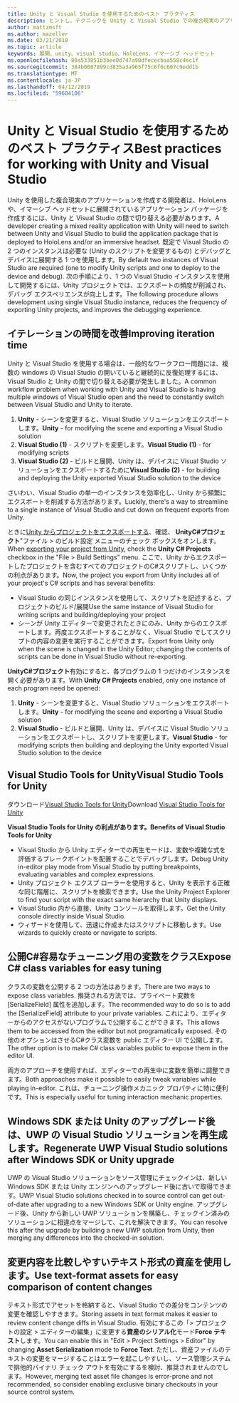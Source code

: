 ```yaml
---
title: Unity と Visual Studio を使用するためのベスト プラクティス
description: ヒントし、テクニックを Unity と Visual Studio での複合現実のアプリケーションの作成のワークフローを効率化します。
author: mattzmsft
ms.author: mazeller
ms.date: 03/21/2018
ms.topic: article
keywords: 展開、unity、visual studio、HoloLens、イマーシブ ヘッドセット
ms.openlocfilehash: 80a533851b3bee0d747a90dfececbaa558c4ec1f
ms.sourcegitcommit: 384b0087899cd835a3a965f75c6f6c607c9edd1b
ms.translationtype: MT
ms.contentlocale: ja-JP
ms.lasthandoff: 04/12/2019
ms.locfileid: "59604106"
---
```

# <a name="best-practices-for-working-with-unity-and-visual-studio"></a><span data-ttu-id="80e7b-104">Unity と Visual Studio を使用するためのベスト プラクティス</span><span class="sxs-lookup"><span data-stu-id="80e7b-104">Best practices for working with Unity and Visual Studio</span></span>

<span data-ttu-id="80e7b-105">Unity を使用した複合現実のアプリケーションを作成する開発者は、HoloLens や、イマーシブ ヘッドセットに展開されているアプリケーション パッケージを作成するには、Unity と Visual Studio の間で切り替える必要があります。</span><span class="sxs-lookup"><span data-stu-id="80e7b-105">A developer creating a mixed reality application with Unity will need to switch between Unity and Visual Studio to build the application package that is deployed to HoloLens and/or an immersive headset.</span></span> <span data-ttu-id="80e7b-106">既定で Visual Studio の 2 つのインスタンスは必要な (Unity のスクリプトを変更するもの) とデバッグとデバイスに展開する 1 つを使用します。</span><span class="sxs-lookup"><span data-stu-id="80e7b-106">By default two instances of Visual Studio are required (one to modify Unity scripts and one to deploy to the device and debug).</span></span> <span data-ttu-id="80e7b-107">次の手順により、1 つの Visual Studio インスタンスを使用して開発するには、Unity プロジェクトでは、エクスポートの頻度が削減され、デバッグ エクスペリエンスが向上します。</span><span class="sxs-lookup"><span data-stu-id="80e7b-107">The following procedure allows development using single Visual Studio instance, reduces the frequency of exporting Unity projects, and improves the debugging experience.</span></span>

## <a name="improving-iteration-time"></a><span data-ttu-id="80e7b-108">イテレーションの時間を改善</span><span class="sxs-lookup"><span data-stu-id="80e7b-108">Improving iteration time</span></span>

<span data-ttu-id="80e7b-109">Unity と Visual Studio を使用する場合は、一般的なワークフロー問題には、複数の windows の Visual Studio の開いていると継続的に反復処理するには、Visual Studio と Unity の間で切り替える必要が発生しました。</span><span class="sxs-lookup"><span data-stu-id="80e7b-109">A common workflow problem when working with Unity and Visual Studio is having multiple windows of Visual Studio open and the need to constantly switch between Visual Studio and Unity to iterate.</span></span>
1. <span data-ttu-id="80e7b-110">**Unity** - シーンを変更すると、Visual Studio ソリューションをエクスポートします。</span><span class="sxs-lookup"><span data-stu-id="80e7b-110">**Unity** - for modifying the scene and exporting a Visual Studio solution</span></span>
2. <span data-ttu-id="80e7b-111">**Visual Studio (1)** - スクリプトを変更します。</span><span class="sxs-lookup"><span data-stu-id="80e7b-111">**Visual Studio (1)** - for modifying scripts</span></span>
3. <span data-ttu-id="80e7b-112">**Visual Studio (2)** - ビルドと展開、Unity は、デバイスに Visual Studio ソリューションをエクスポートするために</span><span class="sxs-lookup"><span data-stu-id="80e7b-112">**Visual Studio (2)** - for building and deploying the Unity exported Visual Studio solution to the device</span></span>

<span data-ttu-id="80e7b-113">さいわい、Visual Studio の単一のインスタンスを効率化し、Unity から頻繁にエクスポートを削減する方法があります。</span><span class="sxs-lookup"><span data-stu-id="80e7b-113">Luckily, there's a way to streamline to a single instance of Visual Studio and cut down on frequent exports from Unity.</span></span>

<span data-ttu-id="80e7b-114">ときに[Unity からプロジェクトをエクスポートする](exporting-and-building-a-unity-visual-studio-solution.md)、確認、 **UnityC#プロジェクト**"ファイル > のビルド設定 メニューのチェック ボックスをオンします。</span><span class="sxs-lookup"><span data-stu-id="80e7b-114">When [exporting your project from Unity](exporting-and-building-a-unity-visual-studio-solution.md), check the **Unity C# Projects** checkbox in the "File > Build Settings" menu.</span></span> <span data-ttu-id="80e7b-115">ここで、Unity からエクスポートしたプロジェクトを含むすべてのプロジェクトのC#スクリプトし、いくつかの利点があります。</span><span class="sxs-lookup"><span data-stu-id="80e7b-115">Now, the project you export from Unity includes all of your project's C# scripts and has several benefits:</span></span>
* <span data-ttu-id="80e7b-116">Visual Studio の同じインスタンスを使用して、スクリプトを記述すると、プロジェクトのビルド/展開</span><span class="sxs-lookup"><span data-stu-id="80e7b-116">Use the same instance of Visual Studio for writing scripts and building/deploying your project</span></span>
* <span data-ttu-id="80e7b-117">シーンが Unity エディターで変更されたときにのみ、Unity からのエクスポートします。再度エクスポートすることがなく、Visual Studio でしてスクリプトの内容の変更を実行することができます。</span><span class="sxs-lookup"><span data-stu-id="80e7b-117">Export from Unity only when the scene is changed in the Unity Editor; changing the contents of scripts can be done in Visual Studio without re-exporting.</span></span>

<span data-ttu-id="80e7b-118">**UnityC#プロジェクト**有効にすると、各プログラムの 1 つだけのインスタンスを開く必要があります。</span><span class="sxs-lookup"><span data-stu-id="80e7b-118">With **Unity C# Projects** enabled, only one instance of each program need be opened:</span></span>
1. <span data-ttu-id="80e7b-119">**Unity** - シーンを変更すると、Visual Studio ソリューションをエクスポートします。</span><span class="sxs-lookup"><span data-stu-id="80e7b-119">**Unity** - for modifying the scene and exporting a Visual Studio solution</span></span>
2. <span data-ttu-id="80e7b-120">**Visual Studio** - ビルドと展開、Unity は、デバイスに Visual Studio ソリューションをエクスポートし、スクリプトを変更します。</span><span class="sxs-lookup"><span data-stu-id="80e7b-120">**Visual Studio** - for modifying scripts then building and deploying the Unity exported Visual Studio solution to the device</span></span>

## <a name="visual-studio-tools-for-unity"></a><span data-ttu-id="80e7b-121">Visual Studio Tools for Unity</span><span class="sxs-lookup"><span data-stu-id="80e7b-121">Visual Studio Tools for Unity</span></span>

<span data-ttu-id="80e7b-122">ダウンロード[Visual Studio Tools for Unity](https://visualstudiogallery.msdn.microsoft.com/8d26236e-4a64-4d64-8486-7df95156aba9)</span><span class="sxs-lookup"><span data-stu-id="80e7b-122">Download [Visual Studio Tools for Unity](https://visualstudiogallery.msdn.microsoft.com/8d26236e-4a64-4d64-8486-7df95156aba9)</span></span>

<span data-ttu-id="80e7b-123">**Visual Studio Tools for Unity の利点があります。**</span><span class="sxs-lookup"><span data-stu-id="80e7b-123">**Benefits of Visual Studio Tools for Unity**</span></span>
* <span data-ttu-id="80e7b-124">Visual Studio から Unity エディターでの再生モードは、変数や複雑な式を評価するブレークポイントを配置することでデバッグします。</span><span class="sxs-lookup"><span data-stu-id="80e7b-124">Debug Unity in-editor play mode from Visual Studio by putting breakpoints, evaluating variables and complex expressions.</span></span>
* <span data-ttu-id="80e7b-125">Unity プロジェクト エクスプ ローラーを使用すると、Unity を表示する正確な同じ階層に、スクリプトを検索できます。</span><span class="sxs-lookup"><span data-stu-id="80e7b-125">Use the Unity Project Explorer to find your script with the exact same hierarchy that Unity displays.</span></span>
* <span data-ttu-id="80e7b-126">Visual Studio 内から直接、Unity コンソールを取得します。</span><span class="sxs-lookup"><span data-stu-id="80e7b-126">Get the Unity console directly inside Visual Studio.</span></span>
* <span data-ttu-id="80e7b-127">ウィザードを使用して、迅速に作成またはスクリプトに移動します。</span><span class="sxs-lookup"><span data-stu-id="80e7b-127">Use wizards to quickly create or navigate to scripts.</span></span>

## <a name="expose-c-class-variables-for-easy-tuning"></a><span data-ttu-id="80e7b-128">公開C#容易なチューニング用の変数をクラス</span><span class="sxs-lookup"><span data-stu-id="80e7b-128">Expose C# class variables for easy tuning</span></span>

<span data-ttu-id="80e7b-129">クラスの変数を公開する 2 つの方法はあります。</span><span class="sxs-lookup"><span data-stu-id="80e7b-129">There are two ways to expose class variables.</span></span> <span data-ttu-id="80e7b-130">推奨される方法では、プライベート変数を [SerializeField] 属性を追加します。</span><span class="sxs-lookup"><span data-stu-id="80e7b-130">The recommended way to do so is to add the [SerializeField] attribute to your private variables.</span></span> <span data-ttu-id="80e7b-131">これにより、エディターからのアクセスがないプログラムで公開することができます。</span><span class="sxs-lookup"><span data-stu-id="80e7b-131">This allows them to be accessed from the editor but not programatically exposed.</span></span>  <span data-ttu-id="80e7b-132">その他のオプションはさせるC#クラス変数を public エディター UI で公開します。</span><span class="sxs-lookup"><span data-stu-id="80e7b-132">The other option is to make C# class variables public to expose them in the editor UI.</span></span> 

<span data-ttu-id="80e7b-133">両方のアプローチを使用すれば、エディターでの再生中に変数を簡単に調整できます。</span><span class="sxs-lookup"><span data-stu-id="80e7b-133">Both approaches make it possible to easily tweak variables while playing in-editor.</span></span> <span data-ttu-id="80e7b-134">これは、チューニング操作メカニック プロパティに特に便利です。</span><span class="sxs-lookup"><span data-stu-id="80e7b-134">This is especially useful for tuning interaction mechanic properties.</span></span>

## <a name="regenerate-uwp-visual-studio-solutions-after-windows-sdk-or-unity-upgrade"></a><span data-ttu-id="80e7b-135">Windows SDK または Unity のアップグレード後は、UWP の Visual Studio ソリューションを再生成します。</span><span class="sxs-lookup"><span data-stu-id="80e7b-135">Regenerate UWP Visual Studio solutions after Windows SDK or Unity upgrade</span></span>

<span data-ttu-id="80e7b-136">UWP の Visual Studio ソリューションをソース管理にチェックインは、新しい Windows SDK または Unity エンジンへのアップグレード後に古いで取得できます。</span><span class="sxs-lookup"><span data-stu-id="80e7b-136">UWP Visual Studio solutions checked in to source control can get out-of-date after upgrading to a new Windows SDK or Unity engine.</span></span> <span data-ttu-id="80e7b-137">アップグレード後、Unity から新しい UWP ソリューションを構築し、チェックイン済みのソリューションに相違点をマージして、これを解決できます。</span><span class="sxs-lookup"><span data-stu-id="80e7b-137">You can resolve this after the upgrade by building a new UWP solution from Unity, then merging any differences into the checked-in solution.</span></span>

## <a name="use-text-format-assets-for-easy-comparison-of-content-changes"></a><span data-ttu-id="80e7b-138">変更内容を比較しやすいテキスト形式の資産を使用します。</span><span class="sxs-lookup"><span data-stu-id="80e7b-138">Use text-format assets for easy comparison of content changes</span></span>

<span data-ttu-id="80e7b-139">テキスト形式でアセットを格納すると、Visual Studio での差分をコンテンツの変更を確認しやすきます。</span><span class="sxs-lookup"><span data-stu-id="80e7b-139">Storing assets in text format makes it easier to review content change diffs in Visual Studio.</span></span> <span data-ttu-id="80e7b-140">有効にするこの「> プロジェクトの設定 > エディターの編集」に変更する**資産のシリアル化**モード**Force テキスト**します。</span><span class="sxs-lookup"><span data-stu-id="80e7b-140">You can enable this in "Edit > Project Settings > Editor" by changing **Asset Serialization** mode to **Force Text**.</span></span> <span data-ttu-id="80e7b-141">ただし、資産ファイルのテキストの変更をマージすることはエラーを起こしやすいし、ソース管理システムで排他的バイナリ チェック アウトを有効にするを検討、推奨されませんのでします。</span><span class="sxs-lookup"><span data-stu-id="80e7b-141">However, merging text asset file changes is error-prone and not recommended, so consider enabling exclusive binary checkouts in your source control system.</span></span>
